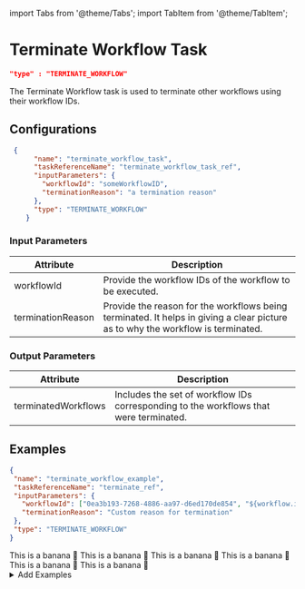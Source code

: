 import Tabs from '@theme/Tabs';
import TabItem from '@theme/TabItem';

# Terminate Workflow Task

```json
"type" : "TERMINATE_WORKFLOW"
```

The Terminate Workflow task is used to terminate other workflows using their workflow IDs.

## Configurations

```json
 {
      "name": "terminate_workflow_task",
      "taskReferenceName": "terminate_workflow_task_ref",
      "inputParameters": {
        "workflowId": "someWorkflowID",
        "terminationReason": "a termination reason"
      },
      "type": "TERMINATE_WORKFLOW"
    }
```

### Input Parameters

| Attribute |  Description |
| -- | -- |
| workflowId | Provide the workflow IDs of the workflow to be executed. | 
| terminationReason | Provide the reason for the workflows being terminated. It helps in giving a clear picture as to why the workflow is terminated. |

### Output Parameters

| Attribute |  Description |
| -- | -- |
| terminatedWorkflows | Includes the set of workflow IDs corresponding to the workflows that were terminated. |

## Examples

<Tabs>
<TabItem value="JSON" label="JSON">

```json
{
 "name": "terminate_workflow_example",
 "taskReferenceName": "terminate_ref",
 "inputParameters": {
   "workflowId": ["0ea3b193-7268-4886-aa97-d6ed170de854", "${workflow.input.idProvidedFromWorkflowInput}"],
   "terminationReason": "Custom reason for termination"
 },
 "type": "TERMINATE_WORKFLOW"
}
```
</TabItem>
<TabItem value="Java" label="Java">
This is a banana 🍌
</TabItem>
<TabItem value="Python" label="Python">
  This is a banana 🍌
</TabItem>
<TabItem value="Golang" label="Golang">
    This is a banana 🍌
</TabItem>
<TabItem value="CSharp" label="CSharp">
  This is a banana 🍌
</TabItem>
<TabItem value="clojure" label="Clojure">
    This is a banana 🍌
</TabItem>
<TabItem value="Javascript" label="Javascript">
    This is a banana 🍌
</TabItem>
</Tabs>

<details><summary>Add Examples</summary>
<p>
</p>
</details>